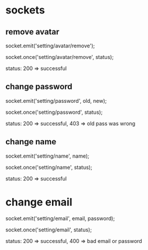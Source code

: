 # sockets

## remove avatar

socket.emit('setting/avatar/remove');

socket.once('setting/avatar/remove', status);

status: 200 => successful

## change password

socket.emit('setting/password', old, new);

socket.once('setting/password', status);

status: 200 => successful, 403 => old pass was wrong

## change name

socket.emit('setting/name', name);

socket.once('setting/name', status);

status: 200 => successful


# change email

socket.emit('setting/email', email, password);

socket.once('setting/email', status);

status: 200 => successful, 400 => bad email or password
